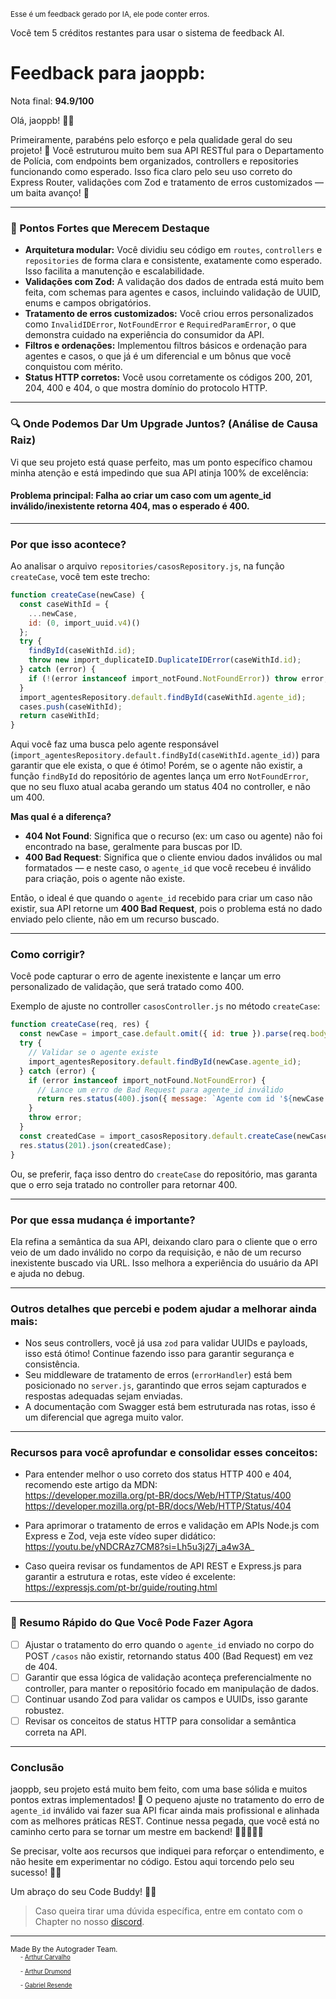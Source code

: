 <sup>Esse é um feedback gerado por IA, ele pode conter erros.</sup>

Você tem 5 créditos restantes para usar o sistema de feedback AI.

# Feedback para jaoppb:

Nota final: **94.9/100**

Olá, jaoppb! 👋🚀

Primeiramente, parabéns pelo esforço e pela qualidade geral do seu projeto! 🎉 Você estruturou muito bem sua API RESTful para o Departamento de Polícia, com endpoints bem organizados, controllers e repositories funcionando como esperado. Isso fica claro pelo seu uso correto do Express Router, validações com Zod e tratamento de erros customizados — um baita avanço! 👏

---

### 🎯 Pontos Fortes que Merecem Destaque

- **Arquitetura modular:** Você dividiu seu código em `routes`, `controllers` e `repositories` de forma clara e consistente, exatamente como esperado. Isso facilita a manutenção e escalabilidade.
- **Validações com Zod:** A validação dos dados de entrada está muito bem feita, com schemas para agentes e casos, incluindo validação de UUID, enums e campos obrigatórios.
- **Tratamento de erros customizados:** Você criou erros personalizados como `InvalidIDError`, `NotFoundError` e `RequiredParamError`, o que demonstra cuidado na experiência do consumidor da API.
- **Filtros e ordenações:** Implementou filtros básicos e ordenação para agentes e casos, o que já é um diferencial e um bônus que você conquistou com mérito.
- **Status HTTP corretos:** Você usou corretamente os códigos 200, 201, 204, 400 e 404, o que mostra domínio do protocolo HTTP.

---

### 🔍 Onde Podemos Dar Um Upgrade Juntos? (Análise de Causa Raiz)

Vi que seu projeto está quase perfeito, mas um ponto específico chamou minha atenção e está impedindo que sua API atinja 100% de excelência:

#### Problema principal: Falha ao criar um caso com um agente_id inválido/inexistente retorna 404, mas o esperado é 400.

---

### Por que isso acontece?

Ao analisar o arquivo `repositories/casosRepository.js`, na função `createCase`, você tem este trecho:

```js
function createCase(newCase) {
  const caseWithId = {
    ...newCase,
    id: (0, import_uuid.v4)()
  };
  try {
    findById(caseWithId.id);
    throw new import_duplicateID.DuplicateIDError(caseWithId.id);
  } catch (error) {
    if (!(error instanceof import_notFound.NotFoundError)) throw error;
  }
  import_agentesRepository.default.findById(caseWithId.agente_id);
  cases.push(caseWithId);
  return caseWithId;
}
```

Aqui você faz uma busca pelo agente responsável (`import_agentesRepository.default.findById(caseWithId.agente_id)`) para garantir que ele exista, o que é ótimo! Porém, se o agente não existir, a função `findById` do repositório de agentes lança um erro `NotFoundError`, que no seu fluxo atual acaba gerando um status 404 no controller, e não um 400.

**Mas qual é a diferença?**

- **404 Not Found**: Significa que o recurso (ex: um caso ou agente) não foi encontrado na base, geralmente para buscas por ID.
- **400 Bad Request**: Significa que o cliente enviou dados inválidos ou mal formatados — e neste caso, o `agente_id` que você recebeu é inválido para criação, pois o agente não existe.

Então, o ideal é que quando o `agente_id` recebido para criar um caso não existir, sua API retorne um **400 Bad Request**, pois o problema está no dado enviado pelo cliente, não em um recurso buscado.

---

### Como corrigir?

Você pode capturar o erro de agente inexistente e lançar um erro personalizado de validação, que será tratado como 400.

Exemplo de ajuste no controller `casosController.js` no método `createCase`:

```js
function createCase(req, res) {
  const newCase = import_case.default.omit({ id: true }).parse(req.body);
  try {
    // Validar se o agente existe
    import_agentesRepository.default.findById(newCase.agente_id);
  } catch (error) {
    if (error instanceof import_notFound.NotFoundError) {
      // Lance um erro de Bad Request para agente_id inválido
      return res.status(400).json({ message: `Agente com id '${newCase.agente_id}' não existe.` });
    }
    throw error;
  }
  const createdCase = import_casosRepository.default.createCase(newCase);
  res.status(201).json(createdCase);
}
```

Ou, se preferir, faça isso dentro do `createCase` do repositório, mas garanta que o erro seja tratado no controller para retornar 400.

---

### Por que essa mudança é importante?

Ela refina a semântica da sua API, deixando claro para o cliente que o erro veio de um dado inválido no corpo da requisição, e não de um recurso inexistente buscado via URL. Isso melhora a experiência do usuário da API e ajuda no debug.

---

### Outros detalhes que percebi e podem ajudar a melhorar ainda mais:

- Nos seus controllers, você já usa `zod` para validar UUIDs e payloads, isso está ótimo! Continue fazendo isso para garantir segurança e consistência.
- Seu middleware de tratamento de erros (`errorHandler`) está bem posicionado no `server.js`, garantindo que erros sejam capturados e respostas adequadas sejam enviadas.
- A documentação com Swagger está bem estruturada nas rotas, isso é um diferencial que agrega muito valor.

---

### Recursos para você aprofundar e consolidar esses conceitos:

- Para entender melhor o uso correto dos status HTTP 400 e 404, recomendo este artigo da MDN:  
  https://developer.mozilla.org/pt-BR/docs/Web/HTTP/Status/400  
  https://developer.mozilla.org/pt-BR/docs/Web/HTTP/Status/404

- Para aprimorar o tratamento de erros e validação em APIs Node.js com Express e Zod, veja este vídeo super didático:  
  https://youtu.be/yNDCRAz7CM8?si=Lh5u3j27j_a4w3A_

- Caso queira revisar os fundamentos de API REST e Express.js para garantir a estrutura e rotas, este vídeo é excelente:  
  https://expressjs.com/pt-br/guide/routing.html

---

### 🌟 Resumo Rápido do Que Você Pode Fazer Agora

- [ ] Ajustar o tratamento do erro quando o `agente_id` enviado no corpo do POST `/casos` não existir, retornando status 400 (Bad Request) em vez de 404.
- [ ] Garantir que essa lógica de validação aconteça preferencialmente no controller, para manter o repositório focado em manipulação de dados.
- [ ] Continuar usando Zod para validar os campos e UUIDs, isso garante robustez.
- [ ] Revisar os conceitos de status HTTP para consolidar a semântica correta na API.

---

### Conclusão

jaoppb, seu projeto está muito bem feito, com uma base sólida e muitos pontos extras implementados! 🚀 O pequeno ajuste no tratamento do erro de `agente_id` inválido vai fazer sua API ficar ainda mais profissional e alinhada com as melhores práticas REST. Continue nessa pegada, que você está no caminho certo para se tornar um mestre em backend! 💪👨‍💻👩‍💻

Se precisar, volte aos recursos que indiquei para reforçar o entendimento, e não hesite em experimentar no código. Estou aqui torcendo pelo seu sucesso! 🎉✨

Um abraço do seu Code Buddy! 🤖💙

> Caso queira tirar uma dúvida específica, entre em contato com o Chapter no nosso [discord](https://discord.gg/DryuHVnz).



---
<sup>Made By the Autograder Team.</sup><br>&nbsp;&nbsp;&nbsp;&nbsp;<sup><sup>- [Arthur Carvalho](https://github.com/ArthurCRodrigues)</sup></sup><br>&nbsp;&nbsp;&nbsp;&nbsp;<sup><sup>- [Arthur Drumond](https://github.com/drumondpucminas)</sup></sup><br>&nbsp;&nbsp;&nbsp;&nbsp;<sup><sup>- [Gabriel Resende](https://github.com/gnvr29)</sup></sup>